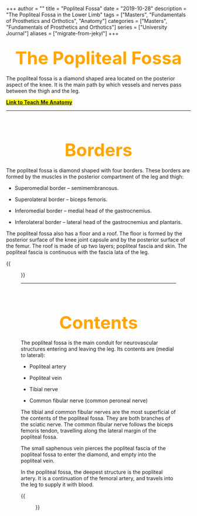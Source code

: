 +++
author = ""
title = "Popliteal Fossa"
date = "2019-10-28"
description = "The Popliteal Fossa in the Lower Limb"
tags = ["Masters", "Fundamentals of Prosthetics and Orthotics", "Anatomy"]
categories = ["Masters", "Fundamentals of Prosthetics and Orthotics"]
series = ["University Journal"]
aliases = ["migrate-from-jekyl"]
+++

<font size="+7" color="orange"><center> The Popliteal Fossa </center></font>  
---

The popliteal fossa is a diamond shaped area located on the posterior aspect of the knee. It is the main path by which vessels and nerves pass between the thigh and the leg.

**<mark>[Link to Teach Me Anatomy](https://teachmeanatomy.info/lower-limb/areas/popliteal-fossa/)<mark>**

---

<br><br>

<font size="+7" color="orange"><center> Borders </center></font>  
---

The popliteal fossa is diamond shaped with four borders. These borders are formed by the muscles in the posterior compartment of the leg and thigh:

- Superomedial border – semimembranosus.

- Superolateral border – biceps femoris.

- Inferomedial border – medial head of the gastrocnemius.

- Inferolateral border – lateral head of the gastrocnemius and plantaris.

The popliteal fossa also has a floor and a roof. The floor is formed by the posterior surface of the knee joint capsule and by the posterior surface of the femur. The roof is made of up two layers; popliteal fascia and skin. The popliteal fascia is continuous with the fascia lata of the leg.

{{<figure src="/Anatomical_Areas/Borders-of-the-Popliteal-Fossa.png" position="center" style="border-radius: 8px;" caption="Borders of the Popliteal Fossa" captionPosition="center" captionStyle="color: white;" >}}

---

<br><br>

<font size="+7" color="orange"><center> Contents </center></font>  
---

The popliteal fossa is the main conduit for neurovascular structures entering and leaving the leg. Its contents are (medial to lateral):

- Popliteal artery

- Popliteal vein

- Tibial nerve

- Common fibular nerve (common peroneal nerve)

The tibial and common fibular nerves are the most superficial of the contents of the popliteal fossa. They are both branches of the sciatic nerve. The common fibular nerve follows the biceps femoris tendon, travelling along the lateral margin of the popliteal fossa.

The small saphenous vein pierces the popliteal fascia of the popliteal fossa to enter the diamond, and empty into the popliteal vein.

In the popliteal fossa, the deepest structure is the popliteal artery. It is a continuation of the femoral artery, and travels into the leg to supply it with blood.

{{<figure src="/Anatomical_Areas/Contents-of-the-Popliteal-Fossa-TeachMeAnatomy.jpg" position="center" style="border-radius: 8px;" caption="Contents of the Popliteal Fossa" captionPosition="center" captionStyle="color: white;" >}}
